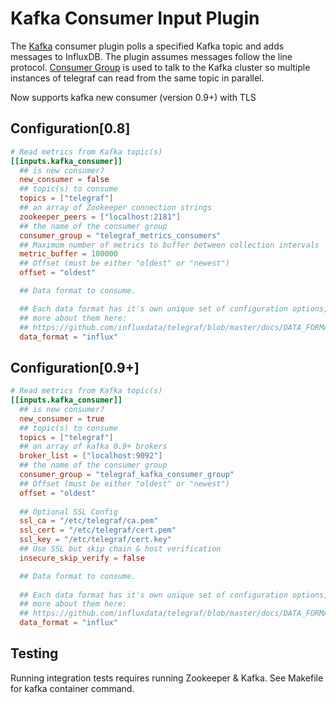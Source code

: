 # Kafka Consumer Input Plugin

The [Kafka](http://kafka.apache.org/) consumer plugin polls a specified Kafka
topic and adds messages to InfluxDB. The plugin assumes messages follow the
line protocol. [Consumer Group](http://godoc.org/github.com/wvanbergen/kafka/consumergroup)
is used to talk to the Kafka cluster so multiple instances of telegraf can read
from the same topic in parallel.

Now supports kafka new consumer (version 0.9+) with TLS

## Configuration[0.8]

```toml
# Read metrics from Kafka topic(s)
[[inputs.kafka_consumer]]
  ## is new consumer?
  new_consumer = false
  ## topic(s) to consume
  topics = ["telegraf"]
  ## an array of Zookeeper connection strings
  zookeeper_peers = ["localhost:2181"]
  ## the name of the consumer group
  consumer_group = "telegraf_metrics_consumers"
  ## Maximum number of metrics to buffer between collection intervals
  metric_buffer = 100000
  ## Offset (must be either "oldest" or "newest")
  offset = "oldest"

  ## Data format to consume.

  ## Each data format has it's own unique set of configuration options, read
  ## more about them here:
  ## https://github.com/influxdata/telegraf/blob/master/docs/DATA_FORMATS_INPUT.md
  data_format = "influx"
```



## Configuration[0.9+]

```toml
# Read metrics from Kafka topic(s)
[[inputs.kafka_consumer]]
  ## is new consumer?
  new_consumer = true
  ## topic(s) to consume
  topics = ["telegraf"]
  ## an array of kafka 0.9+ brokers
  broker_list = ["localhost:9092"]
  ## the name of the consumer group
  consumer_group = "telegraf_kafka_consumer_group"
  ## Offset (must be either "oldest" or "newest")
  offset = "oldest"
  
  ## Optional SSL Config
  ssl_ca = "/etc/telegraf/ca.pem"
  ssl_cert = "/etc/telegraf/cert.pem"
  ssl_key = "/etc/telegraf/cert.key"
  ## Use SSL but skip chain & host verification
  insecure_skip_verify = false

  ## Data format to consume.
  
  ## Each data format has it's own unique set of configuration options, read
  ## more about them here:
  ## https://github.com/influxdata/telegraf/blob/master/docs/DATA_FORMATS_INPUT.md
  data_format = "influx"
```



## Testing

Running integration tests requires running Zookeeper & Kafka. See Makefile
for kafka container command.
